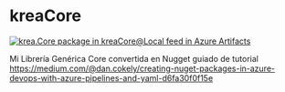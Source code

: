 # kreaCore

[![krea.Core package in kreaCore@Local feed in Azure Artifacts](https://feeds.dev.azure.com/javiertrigos88/7053f183-58c7-41fb-8253-57396bdc1de1/_apis/public/Packaging/Feeds/216f9451-f083-448e-afba-10523986517d%400493c2a5-824b-401f-bfaf-714d5eca3bc1/Packages/e8b1b47b-12d2-4275-a343-b8b08d7bfa98/Badge)](https://dev.azure.com/javiertrigos88/kreaCore/_packaging?_a=package&feed=216f9451-f083-448e-afba-10523986517d%400493c2a5-824b-401f-bfaf-714d5eca3bc1&package=e8b1b47b-12d2-4275-a343-b8b08d7bfa98&preferRelease=true)


Mi Librería Genérica Core convertida en Nugget guiado de tutorial https://medium.com/@dan.cokely/creating-nuget-packages-in-azure-devops-with-azure-pipelines-and-yaml-d6fa30f0f15e
